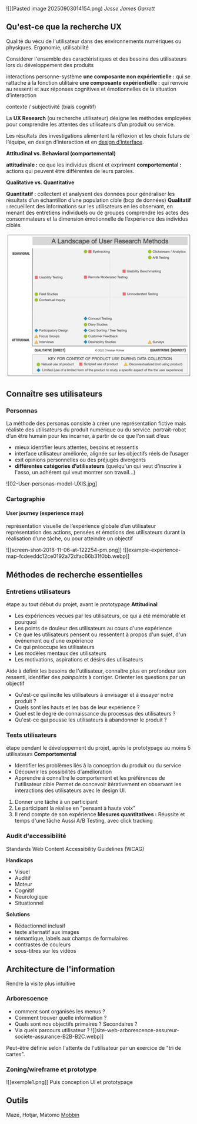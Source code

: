 ![](Pasted image 20250903014154.png)
*Jesse James Garrett*

## Qu'est-ce que la recherche UX

Qualité du vécu de l'utilisateur dans des environnements numériques ou physiques.
Ergonomie, utilisabilité

Considérer l'ensemble des caractéristiques et des besoins des utilisateurs lors du développement des produits

interactions personne-système
**une composante non expérientielle :** qui se rattache à la fonction utilitaire
**une composante expérientielle :** qui renvoie au ressenti et aux réponses cognitives et émotionnelles de la situation d’interaction

contexte / subjectivité (biais cognitif)

La **UX Research** (ou recherche utilisateur) désigne les méthodes employées pour comprendre les attentes des utilisateurs d’un produit ou service.

Les résultats des investigations alimentent la réflexion et les choix futurs de l’équipe, en design d’interaction et en [design d’interface](https://www.usabilis.com/expertise/conception-dinterface/).

**Attitudinal vs. Behavioral (comportemental)**

**attitudinale :** ce que les individus disent et expriment
**comportemental :** actions qui peuvent être différentes de leurs paroles.

**Qualitative vs. Quantitative**

**Quantitatif :** collectent et analysent des données pour généraliser les résultats d’un échantillon d’une population cible (bcp de données)
**Qualitatif :** recueillent des informations sur les utilisateurs en les observant, en menant des entretiens individuels ou de groupes
comprendre les actes des consommateurs et la dimension émotionnelle de l’expérience des individus ciblés

![](landscape-2022-07-06.png)

## Connaître ses utilisateurs

### Personnas

La méthode des personas consiste à créer une représentation fictive mais réaliste des utilisateurs du produit numérique ou du service.
portrait-robot d’un être humain pour les incarner, à partir de ce que l’on sait d’eux

- mieux identifier leurs attentes, besoins et ressentis
- interface utilisateur améliorée, alignée sur les objectifs réels de l’usager
- exit opinions personnelles ou des préjugés divergents
- **différentes catégories d’utilisateurs** (quelqu'un qui veut d'inscrire à l'asso, un adhérent qui veut montrer son travail...)

![02-User-personas-model-UXIS.jpg]

### Cartographie

#### User journey (experience map)

représentation visuelle de l’expérience globale d’un utilisateur
représentation des actions, pensées et émotions des utilisateurs durant la réalisation d’une tâche, ou pour atteindre un objectif

![[screen-shot-2018-11-06-at-122254-pm.png]]
![[example-experience-map-fcdeeddc12ce0192a72dfac66b31f0bb.webp]]

## Méthodes de recherche essentielles

### Entretiens utilisateurs
étape au tout début du projet, avant le prototypage
**Attitudinal**
- Les expériences vécues par les utilisateurs, ce qui a été mémorable et pourquoi
- Les points de douleur des utilisateurs au cours d'une expérience
- Ce que les utilisateurs pensent ou ressentent à propos d'un sujet, d'un événement ou d'une expérience
- Ce qui préoccupe les utilisateurs
- Les modèles mentaux des utilisateurs
- Les motivations, aspirations et désirs des utilisateurs

Aide à définir les besoins de l'utilisateur, connaître plus en profondeur son ressenti, identifier des *painpoints* à corriger.
Orienter les questions par un objectif
- Qu'est-ce qui incite les utilisateurs à envisager et à essayer notre produit ?
- Quels sont les hauts et les bas de leur expérience ?
- Quel est le degré de connaissance du processus des utilisateurs ?
- Qu'est-ce qui pousse les utilisateurs à abandonner le produit ?
### Tests utilisateurs
étape pendant le développement du projet, après le prototypage
au moins 5 utilisateurs
**Comportemental**
- Identifier les problèmes liés à la conception du produit ou du service
- Découvrir les possibilités d'amélioration
- Apprendre à connaître le comportement et les préférences de l'utilisateur cible
Permet de concevoir itérativement en observant les interactions des utilisateurs avec le design UI.
1. Donner une tâche à un participant
2. Le participant la réalise en "pensant à haute voix"
3. Il rend compte de son expérience
**Mesures quantitatives :** Réussite et temps d'une tâche
Aussi A/B Testing, avec click tracking

### Audit d'accessibilité
Standards Web Content Accessibility Guidelines (WCAG)

**Handicaps**
- Visuel
- Auditif
- Moteur
- Cognitif
- Neurologique
- Situationnel

**Solutions**
- Rédactionnel inclusif
- texte alternatif aux images
- sémantique, labels aux champs de formulaires
- contrastes de couleurs
- sous-titres sur les vidéos

## Architecture de l'information
Rendre la visite plus intuitive
### Arborescence
- comment sont organisés les menus ?
- Comment trouver quelle information ?
- Quels sont nos objectifs primaires ? Secondaires ?
- Via quels parcours utilisateur ?
![[site-web-arborescence-assureur-societe-assurance-B2B-B2C.webp]]

Peut-être définie selon l'attente de l'utilisateur par un exercice de "tri de cartes".

### Zoning/wireframe et prototype

![[exemple1.png]]
Puis conception UI et prototypage

## Outils

Maze, Hotjar, Matomo
[Mobbin](https://mobbin.com/)
